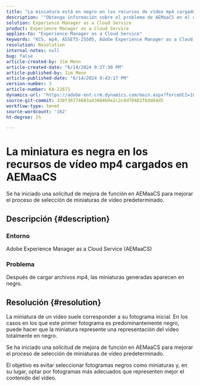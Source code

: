 ```yaml
---
title: "La miniatura está en negro en los recursos de vídeo mp4 cargados en AEMaaCS"
description: '"Obtenga información sobre el problema de AEMaaCS en el que las miniaturas generadas están en negro después de cargar archivos mp4".'
solution: Experience Manager as a Cloud Service
product: Experience Manager as a Cloud Service
applies-to: "Experience Manager as a Cloud Service"
keywords: "KCS, mp4, ASSETS-25505, Adobe Experience Manager as a Cloud Service, AEMaaCS, preguntas frecuentes, fuente negra, miniatura"
resolution: Resolution
internal-notes: null
bug: false
article-created-by: Jim Menn
article-created-date: "6/14/2024 9:37:30 PM"
article-published-by: Jim Menn
article-published-date: "6/14/2024 9:43:17 PM"
version-number: 3
article-number: KA-22671
dynamics-url: "https://adobe-ent.crm.dynamics.com/main.aspx?forceUCI=1&pagetype=entityrecord&etn=knowledgearticle&id=dfba894c-962a-ef11-840a-000d3a5a67ba"
source-git-commit: 338f38774603a43684b9e2c2c6d70482fbdd84d5
workflow-type: tm+mt
source-wordcount: '162'
ht-degree: 1%

---
```


# La miniatura es negra en los recursos de vídeo mp4 cargados en AEMaaCS


Se ha iniciado una solicitud de mejora de función<b> </b>en AEMaaCS para mejorar el proceso de selección de miniaturas de vídeo predeterminado.

## Descripción {#description}


### Entorno 

Adobe Experience Manager as a Cloud Service (AEMaaCS)

### Problema

Después de cargar archivos mp4, las miniaturas generadas aparecen en negro.


## Resolución {#resolution}


La miniatura de un vídeo suele corresponder a su fotograma inicial. En los casos en los que este primer fotograma es predominantemente negro, puede hacer que la miniatura represente una representación del vídeo totalmente en negro.

Se ha iniciado una solicitud de mejora de función<b> </b>en AEMaaCS para mejorar el proceso de selección de miniaturas de vídeo predeterminado.

El objetivo es evitar seleccionar fotogramas negros como miniaturas y, en su lugar, optar por fotogramas más adecuados que representen mejor el contenido del vídeo.


